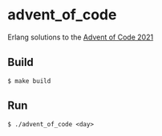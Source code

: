 advent_of_code
=====

Erlang solutions to the [Advent of Code 2021](https://adventofcode.com/2021/)

Build
---

    $ make build

Run
---

    $ ./advent_of_code <day>
